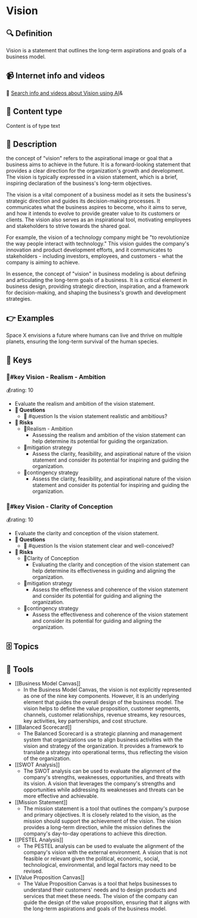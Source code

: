 
# Vision


## 🔍 Definition
Vision is a statement that outlines the long-term aspirations and goals of a business model.


## 📹 Internet info and videos
🤖 [Search info and videos about Vision using AI](https://www.perplexity.ai/search?q=videos+about+Vision:+Vision+is+a+statement+that+outlines+the+long-term+aspirations+and+goals+of+a+business+model.
)&

## 📰 Content type 
Content is of type text

## 📖 Description
the concept of "vision" refers to the aspirational image or goal that a business aims to achieve in the future. It is a forward-looking statement that provides a clear direction for the organization's growth and development. The vision is typically expressed in a vision statement, which is a brief, inspiring declaration of the business's long-term objectives.

The vision is a vital component of a business model as it sets the business's strategic direction and guides its decision-making processes. It communicates what the business aspires to become, who it aims to serve, and how it intends to evolve to provide greater value to its customers or clients. The vision also serves as an inspirational tool, motivating employees and stakeholders to strive towards the shared goal.

For example, the vision of a technology company might be "to revolutionize the way people interact with technology." This vision guides the company's innovation and product development efforts, and it communicates to stakeholders - including investors, employees, and customers - what the company is aiming to achieve.

In essence, the concept of "vision" in business modeling is about defining and articulating the long-term goals of a business. It is a critical element in business design, providing strategic direction, inspiration, and a framework for decision-making, and shaping the business's growth and development strategies.

## 👉 Examples

Space X envisions a future where humans can live and thrive on multiple planets, ensuring the long-term survival of the human species.

## 🔑 Keys

### 🔑#key Vision - Realism - Ambition

💰rating: 10
- Evaluate the realism and ambition of the vision statement.
- **💭 Questions**
  - 💭 #question Is the vision statement realistic and ambitious?
- **🚨 Risks**
  - 🚨Realism - Ambition
    - Assessing the realism and ambition of the vision statement can help determine its potential for guiding the organization.
  - 🚨mitigation strategy
    - Assess the clarity, feasibility, and aspirational nature of the vision statement and consider its potential for inspiring and guiding the organization.
  - 🚨contingency strategy
    - Assess the clarity, feasibility, and aspirational nature of the vision statement and consider its potential for inspiring and guiding the organization.


### 🔑#key Vision - Clarity of Conception

💰rating: 10
- Evaluate the clarity and conception of the vision statement.
- **💭 Questions**
  - 💭 #question Is the vision statement clear and well-conceived?
- **🚨 Risks**
  - 🚨Clarity of Conception
    - Evaluating the clarity and conception of the vision statement can help determine its effectiveness in guiding and aligning the organization.
  - 🚨mitigation strategy
    - Assess the effectiveness and coherence of the vision statement and consider its potential for guiding and aligning the organization.
  - 🚨contingency strategy
    - Assess the effectiveness and coherence of the vision statement and consider its potential for guiding and aligning the organization.



## 🗄️ Topics


## 🧰 Tools
- [[Business Model Canvas]]
  - In the Business Model Canvas, the vision is not explicitly represented as one of the nine key components. However, it is an underlying element that guides the overall design of the business model. The vision helps to define the value proposition, customer segments, channels, customer relationships, revenue streams, key resources, key activities, key partnerships, and cost structure.
- [[Balanced Scorecard]]
  - The Balanced Scorecard is a strategic planning and management system that organizations use to align business activities with the vision and strategy of the organization. It provides a framework to translate a strategy into operational terms, thus reflecting the vision of the organization.
- [[SWOT Analysis]]
  - The SWOT analysis can be used to evaluate the alignment of the company's strengths, weaknesses, opportunities, and threats with its vision. A vision that leverages the company's strengths and opportunities while addressing its weaknesses and threats can be more effective and achievable.
- [[Mission Statement]]
  - The mission statement is a tool that outlines the company's purpose and primary objectives. It is closely related to the vision, as the mission should support the achievement of the vision. The vision provides a long-term direction, while the mission defines the company's day-to-day operations to achieve this direction.
- [[PESTEL Analysis]]
  - The PESTEL analysis can be used to evaluate the alignment of the company's vision with the external environment. A vision that is not feasible or relevant given the political, economic, social, technological, environmental, and legal factors may need to be revised.
- [[Value Proposition Canvas]]
  - The Value Proposition Canvas is a tool that helps businesses to understand their customers' needs and to design products and services that meet these needs. The vision of the company can guide the design of the value proposition, ensuring that it aligns with the long-term aspirations and goals of the business model.
